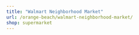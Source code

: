 ```yaml
---
title: "Walmart Neighborhood Market"
url: /orange-beach/walmart-neighborhood-market/
shop: supermarket
---
```

